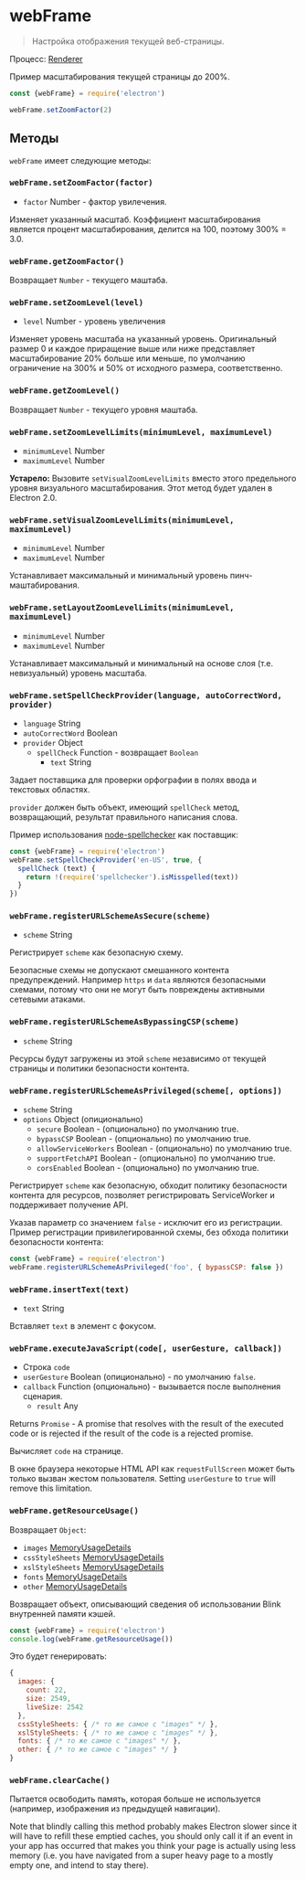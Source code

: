 # webFrame

> Настройка отображения текущей веб-страницы.

Процесс: [Renderer](../glossary.md#renderer-process)

Пример масштабирования текущей страницы до 200%.

```javascript
const {webFrame} = require('electron')

webFrame.setZoomFactor(2)
```

## Методы

`webFrame` имеет следующие методы:

### `webFrame.setZoomFactor(factor)`

* `factor` Number - фактор увилечения.

Изменяет указанный масштаб. Коэффициент масштабирования является процент масштабирования, делится на 100, поэтому 300% = 3.0.

### `webFrame.getZoomFactor()`

Возвращает `Number` - текущего маштаба.

### `webFrame.setZoomLevel(level)`

* `level` Number - уровень увеличения

Изменяет уровень масштаба на указанный уровень. Оригинальный размер 0 и каждое приращение выше или ниже представляет масштабирование 20% больше или меньше, по умолчанию ограничение на 300% и 50% от исходного размера, соответственно.

### `webFrame.getZoomLevel()`

Возвращает `Number` - текущего уровня маштаба.

### `webFrame.setZoomLevelLimits(minimumLevel, maximumLevel)`

* `minimumLevel` Number
* `maximumLevel` Number

**Устарело:** Вызовите `setVisualZoomLevelLimits` вместо этого предельного уровня визуального масштабирования. Этот метод будет удален в Electron 2.0.

### `webFrame.setVisualZoomLevelLimits(minimumLevel, maximumLevel)`

* `minimumLevel` Number
* `maximumLevel` Number

Устанавливает максимальный и минимальный уровень пинч-маштабирования.

### `webFrame.setLayoutZoomLevelLimits(minimumLevel, maximumLevel)`

* `minimumLevel` Number
* `maximumLevel` Number

Устанавливает максимальный и минимальный на основе слоя (т.е. невизуальный) уровень масштаба.

### `webFrame.setSpellCheckProvider(language, autoCorrectWord, provider)`

* `language` String
* `autoCorrectWord` Boolean
* `provider` Object 
  * `spellCheck` Function - возвращает `Boolean` 
    * `text` String

Задает поставщика для проверки орфографии в полях ввода и текстовых областях.

`provider` должен быть объект, имеющий `spellCheck` метод, возвращающий, результат правильного написания слова.

Пример использования [node-spellchecker](https://github.com/atom/node-spellchecker) как поставщик:

```javascript
const {webFrame} = require('electron')
webFrame.setSpellCheckProvider('en-US', true, {
  spellCheck (text) {
    return !(require('spellchecker').isMisspelled(text))
  }
})
```

### `webFrame.registerURLSchemeAsSecure(scheme)`

* `scheme` String

Регистрирует `scheme` как безопасную схему.

Безопасные схемы не допускают смешанного контента предупреждений. Например `https` и `data` являются безопасными схемами, потому что они не могут быть повреждены активными сетевыми атаками.

### `webFrame.registerURLSchemeAsBypassingCSP(scheme)`

* `scheme` String

Ресурсы будут загружены из этой `scheme` независимо от текущей страницы и политики безопасности контента.

### `webFrame.registerURLSchemeAsPrivileged(scheme[, options])`

* `scheme` String
* `options` Object (опиционально) 
  * `secure` Boolean - (опционально) по умолчанию true.
  * `bypassCSP` Boolean - (опционально) по умолчанию true.
  * `allowServiceWorkers` Boolean - (опционально) по умолчанию true.
  * `supportFetchAPI` Boolean - (опционально) по умолчанию true.
  * `corsEnabled` Boolean - (опционально) по умолчанию true.

Регистрирует `scheme` как безопасную, обходит политику безопасности контента для ресурсов, позволяет регистрировать ServiceWorker и поддерживает получение API.

Указав параметр со значением `false` - исключит его из регистрации. Пример регистрации привилегированной схемы, без обхода политики безопасности контента:

```javascript
const {webFrame} = require('electron')
webFrame.registerURLSchemeAsPrivileged('foo', { bypassCSP: false })
```

### `webFrame.insertText(text)`

* `text` String

Вставляет `text` в элемент с фокусом.

### `webFrame.executeJavaScript(code[, userGesture, callback])`

* Строка `code`
* `userGesture` Boolean (опиционально) - по умолчанию `false`.
* `callback` Function (опционально) - вызывается после выполнения сценария. 
  * `result` Any

Returns `Promise` - A promise that resolves with the result of the executed code or is rejected if the result of the code is a rejected promise.

Вычисляет `code` на странице.

В окне браузера некоторые HTML API как `requestFullScreen` может быть только вызван жестом пользователя. Setting `userGesture` to `true` will remove this limitation.

### `webFrame.getResourceUsage()`

Возвращает `Object`:

* `images` [MemoryUsageDetails](structures/memory-usage-details.md)
* `cssStyleSheets` [MemoryUsageDetails](structures/memory-usage-details.md)
* `xslStyleSheets` [MemoryUsageDetails](structures/memory-usage-details.md)
* `fonts` [MemoryUsageDetails](structures/memory-usage-details.md)
* `other` [MemoryUsageDetails](structures/memory-usage-details.md)

Возвращает объект, описывающий сведения об использовании Blink внутренней памяти кэшей.

```javascript
const {webFrame} = require('electron')
console.log(webFrame.getResourceUsage())
```

Это будет генерировать:

```javascript
{
  images: {
    count: 22,
    size: 2549,
    liveSize: 2542
  },
  cssStyleSheets: { /* то же самое с "images" */ },
  xslStyleSheets: { /* то же самое с "images" */ },
  fonts: { /* то же самое с "images" */ },
  other: { /* то же самое с "images" */ }
}
```

### `webFrame.clearCache()`

Пытается освободить память, которая больше не используется (например, изображения из предыдущей навигации).

Note that blindly calling this method probably makes Electron slower since it will have to refill these emptied caches, you should only call it if an event in your app has occurred that makes you think your page is actually using less memory (i.e. you have navigated from a super heavy page to a mostly empty one, and intend to stay there).
